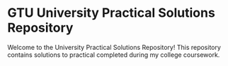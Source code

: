 # GTU University Practical Solutions Repository
Welcome to the University Practical Solutions Repository! This repository contains solutions to practical completed during my college coursework. 
